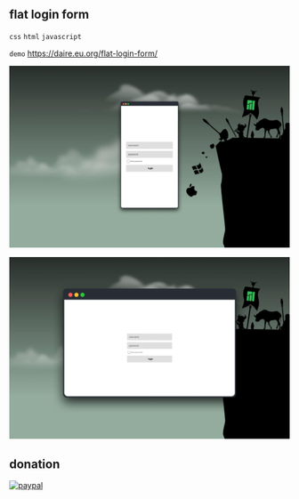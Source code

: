 ##  flat login form

`css` `html` `javascript `

`demo` https://daire.eu.org/flat-login-form/ 

![20221112_105749](20221112_105749.jpg)

![20221112_105826](20221112_105826.jpg)

## donation

[![paypal](https://img.shields.io/badge/PayPal-00457C?style=for-the-badge&logo=paypal&logoColor=white)](https://paypal.me/dairewahandi?country.x=ID&locale.x=id_ID)
